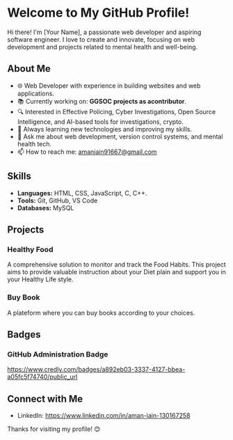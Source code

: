 # Welcome to My GitHub Profile!

Hi there! I'm [Your Name], a passionate web developer and aspiring software engineer. I love to create and innovate, focusing on web development and projects related to mental health and well-being. 

## About Me

- 🌐 Web Developer with experience in building websites and web applications.
- 📚 Currently working on: **GGSOC projects as acontributor**.
- 🔍 Interested in Effective Policing, Cyber Investigations, Open Source Intelligence, and AI-based tools for investigations, crypto.
- 🌱 Always learning new technologies and improving my skills.
- 💬 Ask me about web development, version control systems, and mental health tech.
- 📫 How to reach me: amanjain91667@gmail.com

## Skills

- **Languages:** HTML, CSS, JavaScript, C, C++.
- **Tools:** Git, GitHub, VS Code
- **Databases:** MySQL

## Projects

### Healthy Food
A comprehensive solution to monitor and track the Food Habits. This project aims to provide valuable instruction about your Diet plain and support you in your Healthy Life style.

### Buy Book
A plateform where you can buy books according to your choices.

## Badges

### GitHub Administration Badge
https://www.credly.com/badges/a892eb03-3337-4127-bbea-a05fc5f74740/public_url

## Connect with Me

- LinkedIn: https://www.linkedin.com/in/aman-jain-130167258

Thanks for visiting my profile! 😊
